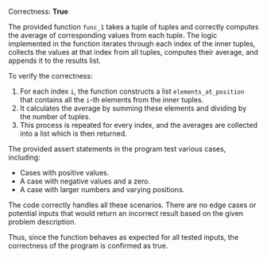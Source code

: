 Correctness: **True**

The provided function `func_1` takes a tuple of tuples and correctly computes the average of corresponding values from each tuple. The logic implemented in the function iterates through each index of the inner tuples, collects the values at that index from all tuples, computes their average, and appends it to the results list.

To verify the correctness:

1. For each index `i`, the function constructs a list `elements_at_position` that contains all the `i`-th elements from the inner tuples.
2. It calculates the average by summing these elements and dividing by the number of tuples.
3. This process is repeated for every index, and the averages are collected into a list which is then returned.

The provided assert statements in the program test various cases, including:
- Cases with positive values.
- A case with negative values and a zero.
- A case with larger numbers and varying positions.

The code correctly handles all these scenarios. There are no edge cases or potential inputs that would return an incorrect result based on the given problem description.

Thus, since the function behaves as expected for all tested inputs, the correctness of the program is confirmed as true.